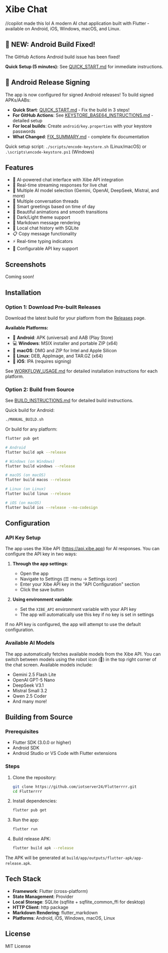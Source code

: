 # Xibe Chat
//copilot made this lol
A modern AI chat application built with Flutter - available on Android, iOS, Windows, macOS, and Linux.

## 🎯 NEW: Android Build Fixed!

The GitHub Actions Android build issue has been fixed! 

**Quick Setup (5 minutes):** See [QUICK_START.md](QUICK_START.md) for immediate instructions.

## 🔐 Android Release Signing

The app is now configured for signed Android releases! To build signed APKs/AABs:

- **Quick Start**: [QUICK_START.md](QUICK_START.md) - Fix the build in 3 steps!
- **For GitHub Actions**: See [KEYSTORE_BASE64_INSTRUCTIONS.md](KEYSTORE_BASE64_INSTRUCTIONS.md) - detailed setup
- **For local builds**: Create `android/key.properties` with your keystore passwords
- **What Changed**: [FIX_SUMMARY.md](FIX_SUMMARY.md) - complete fix documentation

Quick setup script: `./scripts/encode-keystore.sh` (Linux/macOS) or `.\scripts\encode-keystore.ps1` (Windows)

## Features

- 🤖 AI-powered chat interface with Xibe API integration
- 🔄 Real-time streaming responses for live chat
- 🎯 Multiple AI model selection (Gemini, OpenAI, DeepSeek, Mistral, and more)
- 💬 Multiple conversation threads
- 👋 Smart greetings based on time of day
- 🎨 Beautiful animations and smooth transitions
- 🌙 Dark/Light theme support
- 📝 Markdown message rendering
- 💾 Local chat history with SQLite
- 📋 Copy message functionality
- ⚡ Real-time typing indicators
- 🔑 Configurable API key support

## Screenshots

Coming soon!

## Installation

### Option 1: Download Pre-built Releases
Download the latest build for your platform from the [Releases](https://github.com/iotserver24/Flutterrrr/releases) page.

**Available Platforms:**
- 📱 **Android**: APK (universal) and AAB (Play Store)
- 💻 **Windows**: MSIX installer and portable ZIP (x64)
- 🍎 **macOS**: DMG and ZIP for Intel and Apple Silicon
- 🐧 **Linux**: DEB, AppImage, and TAR.GZ (x64)
- 📱 **iOS**: IPA (requires signing)

See [WORKFLOW_USAGE.md](WORKFLOW_USAGE.md) for detailed installation instructions for each platform.

### Option 2: Build from Source
See [BUILD_INSTRUCTIONS.md](BUILD_INSTRUCTIONS.md) for detailed build instructions.

Quick build for Android:
```bash
./MANUAL_BUILD.sh
```

Or build for any platform:
```bash
flutter pub get

# Android
flutter build apk --release

# Windows (on Windows)
flutter build windows --release

# macOS (on macOS)
flutter build macos --release

# Linux (on Linux)
flutter build linux --release

# iOS (on macOS)
flutter build ios --release --no-codesign
```

## Configuration

### API Key Setup

The app uses the Xibe API (https://api.xibe.app) for AI responses. You can configure the API key in two ways:

1. **Through the app settings**:
   - Open the app
   - Navigate to Settings (☰ menu → Settings icon)
   - Enter your Xibe API key in the "API Configuration" section
   - Click the save button

2. **Using environment variable**:
   - Set the `XIBE_API` environment variable with your API key
   - The app will automatically use this key if no key is set in settings

If no API key is configured, the app will attempt to use the default configuration.

### Available AI Models

The app automatically fetches available models from the Xibe API. You can switch between models using the robot icon (🤖) in the top right corner of the chat screen. Available models include:
- Gemini 2.5 Flash Lite
- OpenAI GPT-5 Nano
- DeepSeek V3.1
- Mistral Small 3.2
- Qwen 2.5 Coder
- And many more!

## Building from Source

### Prerequisites

- Flutter SDK (3.0.0 or higher)
- Android SDK
- Android Studio or VS Code with Flutter extensions

### Steps

1. Clone the repository:
   ```bash
   git clone https://github.com/iotserver24/Flutterrrr.git
   cd Flutterrrr
   ```

2. Install dependencies:
   ```bash
   flutter pub get
   ```

3. Run the app:
   ```bash
   flutter run
   ```

4. Build release APK:
   ```bash
   flutter build apk --release
   ```

The APK will be generated at `build/app/outputs/flutter-apk/app-release.apk`.

## Tech Stack

- **Framework**: Flutter (cross-platform)
- **State Management**: Provider
- **Local Storage**: SQLite (sqflite + sqflite_common_ffi for desktop)
- **HTTP Client**: http package
- **Markdown Rendering**: flutter_markdown
- **Platforms**: Android, iOS, Windows, macOS, Linux

## License

MIT License
